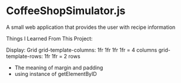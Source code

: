 # CoffeeShopSimulator.js
 A small web application that provides the user with recipe information

Things I Learned From This Project:

Display: Grid
grid-template-columns: 1fr 1fr 1fr 1fr = 4 columns
grid-template-rows: 1fr 1fr = 2 rows

- The meaning of margin and padding
- using instance of getElementByID
